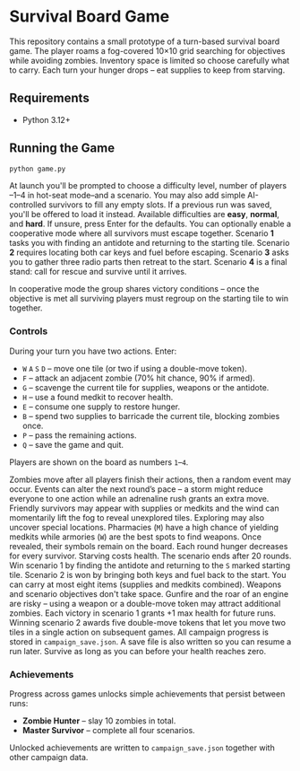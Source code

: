 # Survival Board Game

This repository contains a small prototype of a turn-based survival board game.
The player roams a fog-covered 10×10 grid searching for objectives while
avoiding zombies. Inventory space is limited so choose carefully what to carry.
Each turn your hunger drops – eat supplies to keep from starving.

## Requirements
- Python 3.12+

## Running the Game
```bash
python game.py
```

At launch you'll be prompted to choose a difficulty level, number of players
–1–4 in hot-seat mode–and a scenario. You may also add simple AI-controlled
survivors to fill any empty slots. If a previous run was saved, you'll be
offered to load it instead. Available difficulties are **easy**, **normal**, and
**hard**. If unsure, press Enter for the defaults. You can optionally enable a
cooperative mode where all survivors must escape together. Scenario **1** tasks you with
finding an antidote and returning to the starting tile. Scenario **2** requires
locating both car keys and fuel before escaping. Scenario **3** asks you to
gather three radio parts then retreat to the start. Scenario **4** is a final
stand: call for rescue and survive until it arrives.

In cooperative mode the group shares victory conditions – once the objective is
met all surviving players must regroup on the starting tile to win together.

### Controls

During your turn you have two actions. Enter:

- `W` `A` `S` `D` – move one tile (or two if using a double-move token).
- `F` – attack an adjacent zombie (70% hit chance, 90% if armed).
- `G` – scavenge the current tile for supplies, weapons or the antidote.
- `H` – use a found medkit to recover health.
- `E` – consume one supply to restore hunger.
- `B` – spend two supplies to barricade the current tile, blocking zombies once.
- `P` – pass the remaining actions.
- `Q` – save the game and quit.

Players are shown on the board as numbers `1`–`4`.

Zombies move after all players finish their actions, then a random event may
occur. Events can alter the next round’s pace – a storm might reduce everyone to
one action while an adrenaline rush grants an extra move. Friendly survivors may
appear with supplies or medkits and the wind can momentarily lift the fog to
reveal unexplored tiles. Exploring may also uncover special locations. Pharmacies
(`M`) have a high chance of yielding medkits while armories (`W`) are the best
spots to find weapons. Once revealed, their symbols remain on the board. Each round hunger decreases for every
survivor. Starving costs health. The scenario ends after 20 rounds. Win scenario
1 by finding the antidote and returning to the `S` marked starting tile. Scenario
2 is won by bringing both keys and fuel back to the start. You can carry at most
eight items (supplies and medkits combined). Weapons and scenario objectives
don't take space. Gunfire and the roar of an engine are risky – using a weapon or
a double-move token may attract additional zombies. Each victory in scenario 1
grants +1 max health for future runs. Winning scenario 2 awards five double-move
tokens that let you move two tiles in a single action on subsequent games. All
campaign progress is stored in `campaign_save.json`. A save file is also written
so you can resume a run later. Survive as long as you can before your health
reaches zero.

### Achievements

Progress across games unlocks simple achievements that persist between runs:

- **Zombie Hunter** – slay 10 zombies in total.
- **Master Survivor** – complete all four scenarios.

Unlocked achievements are written to `campaign_save.json` together with other
campaign data.
